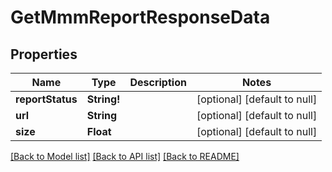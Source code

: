 # GetMmmReportResponseData

## Properties
Name | Type | Description | Notes
------------ | ------------- | ------------- | -------------
**reportStatus** | **String!** |  | [optional] [default to null]
**url** | **String** |  | [optional] [default to null]
**size** | **Float** |  | [optional] [default to null]

[[Back to Model list]](../README.md#documentation-for-models) [[Back to API list]](../README.md#documentation-for-api-endpoints) [[Back to README]](../README.md)


